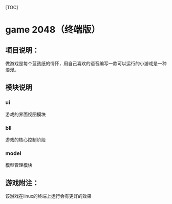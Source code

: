 [TOC]
# game 2048（终端版）
## 项目说明：
做游戏是每个蓝孩纸的情怀，用自己喜欢的语音编写一款可以运行的小游戏是一种浪漫。
## 模块说明
### ui
游戏的界面视图模块
### bll
游戏的核心控制阶段
### model
模型管理模块
## 游戏附注：
该游戏在linux的终端上运行会有更好的效果

